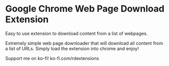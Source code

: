 # Google Chrome Web Page Download Extension
Easy to use extension to download content from a list of webpages. 


Extremely simple web page downloader that will download all content from a list of URLs. Simply load the extension into chrome and enjoy!

Support me on ko-fi! ko-fi.com/rdextensions
